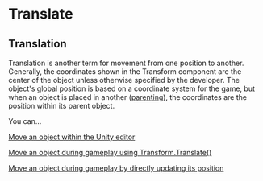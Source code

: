 # Translate

## Translation

Translation is another term for movement from one position to another. Generally, the coordinates shown in the Transform component are the center of the object unless otherwise specified by the developer. The object's global position is based on a coordinate system for the game, but when an object is placed in another ([parenting](../../create/create-game-objects/parenting.md)), the coordinates are the position within its parent object.

You can...

[Move an object within the Unity editor](positioning.md)

[Move an object during gameplay using Transform.Translate()](using-translate.md)

[Move an object during gameplay by directly updating its position](updating-position.md)
